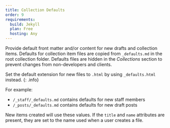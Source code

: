 ```yaml
---
title: Collection Defaults
order: 9
requirements:
  build: Jekyll
  plan: Free
  hosting: Any
---
```


Provide default front matter and/or content for new drafts and collection items.
Defaults for collection item files are copied from `_defaults.md` in the root collection folder.
Defaults files are hidden in the *Collections* section to prevent changes from non-developers and clients.

Set the default extension for new files to `.html` by using `_defaults.html` instead.
{: .info}

For example:

* `/_staff/_defaults.md` contains defaults for new staff members
* `/_posts/_defaults.md` contains defaults for new draft posts

New items created will use these values. If the `title` and `name` attributes are present, they are set to the name used when a user creates a file.
